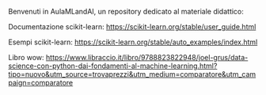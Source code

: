Benvenuti in AulaMLandAI, un repository dedicato al materiale didattico:

Documentazione scikit-learn: https://scikit-learn.org/stable/user_guide.html

Esempi scikit-learn:  https://scikit-learn.org/stable/auto_examples/index.html


Libro wow: https://www.libraccio.it/libro/9788823822948/joel-grus/data-science-con-python-dai-fondamenti-al-machine-learning.html?tipo=nuovo&utm_source=trovaprezzi&utm_medium=comparatore&utm_campaign=comparatore
